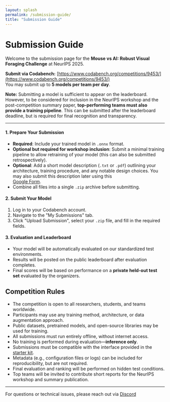 ```yaml
---
layout: splash
permalink: /submission-guide/
title: "Submission Guide"
---
```


# Submission Guide

Welcome to the submission page for the **Mouse vs AI: Robust Visual Foraging Challenge** at NeurIPS 2025.

**Submit via Codabench:** [https://www.codabench.org/competitions/9453/](https://www.codabench.org/competitions/9453/)  
You may submit up to **5 models per team per day**.

**Note:** Submitting a model is sufficient to appear on the leaderboard. However, to be considered for inclusion in the NeurIPS workshop and the post-competition summary paper, **top-performing teams must also provide a training pipeline**. This can be submitted after the leaderboard deadline, but is required for final recognition and transparency.

---

#### 1. Prepare Your Submission

- **Required**: Include your trained model in `.onnx` format.
- **Optional but required for workshop inclusion**: Submit a minimal training pipeline to allow retraining of your model (this can also be submitted retrospectively).
- **Optional**: Add a short model description (`.txt` or `.pdf`) outlining your architecture, training procedure, and any notable design choices. You may also submit this description later using this  
  [Google Form](https://docs.google.com/forms/d/e/1FAIpQLSdIvZk0fZhpO0u-bqwRpFUFcg61gMQ8Bqtq3tG3qbds2WfEWA/viewform).
- Combine all files into a single `.zip` archive before submitting.

#### 2. Submit Your Model

1. Log in to your Codabench account.
2. Navigate to the "My Submissions" tab.
3. Click "Upload Submission", select your `.zip` file, and fill in the required fields.

#### 3. Evaluation and Leaderboard

- Your model will be automatically evaluated on our standardized test environments.
- Results will be posted on the public leaderboard after evaluation completes.
- Final scores will be based on performance on a **private held-out test set** evaluated by the organizers.


## Competition Rules

- The competition is open to all researchers, students, and teams worldwide.
- Participants may use any training method, architecture, or data augmentation approach.
- Public datasets, pretrained models, and open-source libraries may be used for training.
- All submissions must run entirely offline, without internet access.
- No training is performed during evaluation—**inference only**.
- Submissions must be compatible with the interface provided in the [starter kit](https://robustforaging.github.io/general-training-guide/).
- Metadata (e.g., configuration files or logs) can be included for reproducibility, but are not required.
- Final evaluation and ranking will be performed on hidden test conditions.
- Top teams will be invited to contribute short reports for the NeurIPS workshop and summary publication.

--- 
For questions or technical issues, please reach out via [Discord](https://discord.gg/7mJPh5QMB7)


